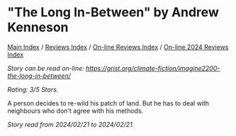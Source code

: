 # "The Long In-Between" by Andrew Kenneson

[Main Index](../../../README.md) / [Reviews Index](../../README.md) / [On-line Reviews Index](../README.md) / [On-line 2024 Reviews Index](README.md)

*Story can be read on-line: <https://grist.org/climate-fiction/imagine2200-the-long-in-between/>*

*Rating: 3/5 Stars.*

A person decides to re-wild his patch of land. But he has to deal with neighbours who don't agree with his methods.

*Story read from 2024/02/21 to 2024/02/21.*
